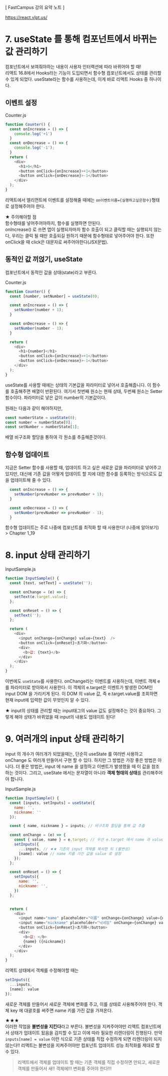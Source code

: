 [ FastCampus 강의 요약 노트 ]

https://react.vlpt.us/
# 7. useState 를 통해 컴포넌트에서 바뀌는 값 관리하기
컴포넌트에서 보여줘야하는 내용이 사용자 인터랙션에 따라 바뀌어야 할 때!  
리액트 16.8에서 Hooks라는 기능이 도입되면서 함수형 컴포넌트에서도 상태를 관리할 수 있게 되었다. useState라는 함수를 사용하는데, 이게 바로 리액트 Hooks 중 하나이다.

## 이벤트 설정
Counter.js
```javascript
function Counter() {
  const onIncrease = () => {
    console.log('+1')
  }
  const onDecrease = () => {
    console.log('-1');
  }
  return (
    <div>
      <h1>0</h1>
      <button onClick={onIncrease}>+1</button>
      <button onClick={onDecrease}>-1</button>
    </div>
  );
}
```
리액트에서 엘리먼트에 이벤트를 설정해줄 때에는 `on이벤트이름={실행하고싶은함수}`형태로 설정해주어야 한다.

★ 주의해야할 점  
함수형태를 넣어주어야하지, 함수를 실행하면 안된다.  
onIncrease() 로 쓰면 앱이 실행되자마자 함수 호출이 되고 클릭할 때는 실행되지 않는다, 우리는 클릭 될 때만 호출되길 원하기 때문에 함수형태로 넣어주어야 한다. 또한 onClick쓸 때 click은 대문자로 써주어야한다(JSX문법).

## 동적인 값 끼얹기, useState
컴포넌트에서 동적인 값을 상태(state)라고 부른다.

Counter.js
```javascript
function Counter() {
  const [number, setNumber] = useState(0);

  const onIncrease = () => {
    setNumber(number + 1);
  }

  const onDecrease = () => {
    setNumber(number - 1);
  }

  return (
    <div>
      <h1>{number}</h1>
      <button onClick={onIncrease}>+1</button>
      <button onClick={onDecrease}>-1</button>
    </div>
  );
}
```
useState를 사용할 때에는 상태의 기본값을 파라미터로 넣어서 호출해줍니다. 이 함수를 호출해주면 배열이 반환된다. 여기서 첫번째 원소는 현재 상태, 두번째 원소는 Setter 함수이다.
파라미터로 넣은 값이 number의 기본값이다.

원래는 다음과 같이 해야하지만,
```javascript
const numberState = useState(0);
const number = numberState[0];
const setNumber = numberState[1];
```
배열 비구조화 할당을 통하여 각 원소를 추출해준것이다.

## 함수형 업데이트
지금은 Setter 함수를 사용할 때, 업데이트 하고 싶은 새로운 값을 파라미터로 넣어주고 있지만, 대신에 기존 값을 어떻게 업데이트 할 지에 대한 함수를 등록하는 방식으로도 값을 업데이트해 줄 수 있다.
```javascript
  const onIncrease = () => {
    setNumber(prevNumber => prevNumber + 1);
  }

  const onDecrease = () => {
    setNumber(prevNumber => prevNumber - 1);
  }
```
함수형 업데이트는 주로 나중에 컴포넌트를 최적화 할 때 사용한다! (나중에 알아보기) > Chapter 1_19


# 8. input 상태 관리하기
InputSample.js
```javascript
function InputSample() {
  const [text, setText] = useState('');

  const onChange = (e) => {
    setText(e.target.value);
  };

  const onReset = () => {
    setText('');
  };

  return (
    <div>
      <input onChange={onChange} value={text}  />
      <button onClick={onReset}>초기화</button>
      <div>
        <b>값: {text}</b>
      </div>
    </div>
  );
}
```
이번에도 `useState`를 사용한다. onChange라는 이벤트를 사용하는데, 이밴트 객체 e를 파라미터로 받아와서 사용한다. 이 객체의 e.target은 이벤트가 발생한 DOM인 input DOM 을 가리키게 된다. 이 DOM 의 value 값, 즉 e.target.value를 조회하면 현재 input에 입력한 값이 무엇인지 알 수 있다.

★ input의 상태를 관리할 때는 input태그의 value 값도 설정해주는 것이 중요하다. 그렇게 해야 상태가 바뀌었을 때 input의 내용도 업데이트 된다!

# 9. 여러개의 input 상태 관리하기

input 의 개수가 여러개가 되었을때는, 단순히 useState 를 여러번 사용하고 onChange 도 여러개 만들어서 구현 할 수 있다. 하지만 그 방법은 가장 좋은 방법은 아니다. 더 좋은 방법은, input 에 name 을 설정하고 이벤트가 발생했을 때 이 값을 참조하는 것이다. 그리고, useState 에서는 문자열이 아니라 **객체 형태의 상태**를 관리해주어야 합니다.

InputSample.js
```javascript
function InputSample() {
  const [inputs, setInputs] = useState({
    name: '',
    nickname: ''
  });

  const { name, nickname } = inputs; // 비구조화 할당을 통해 값 추출

  const onChange = (e) => {
    const { value, name } = e.target; // 우선 e.target 에서 name 과 value 를 추출
    setInputs({
      ...inputs, // ★★ 기존의 input 객체를 복사한 뒤 (불변성)
      [name]: value // name 키를 가진 값을 value 로 설정
    });
  };

  const onReset = () => {
    setInputs({
      name: '',
      nickname: '',
    })
  };


  return (
    <div>
      <input name="name" placeholder="이름" onChange={onChange} value={name} />
      <input name="nickname" placeholder="닉네임" onChange={onChange} value={nickname}/>
      <button onClick={onReset}>초기화</button>
      <div>
        <b>값: </b>
        {name} ({nickname})
      </div>
    </div>
  );
}

```
리액트 상태에서 객체를 수정해야할 때는
```javascript
setInputs({
  ...inputs,
  [name]: value
});
```
새로운 객체를 만들어서 새로운 객체에 변화를 주고, 이를 상태로 사용해주어야 한다.
객체 key 에 대괄호를 써주면 name 키를 가진 값을 가져온다.

★★★  
이러한 작업을 **불변성을 지킨다**라고 부른다. 불변성을 지켜주어야만 리액트 컴포넌트에서 상태가 업데이트 됬음을 감지할 수 있고 이에 따라 필요한 리렌더링이 진행된다. 만약 `inputs[name] = value` 이런 식으로 기존 상태를 직접 수정하게 되면 리렌더링이 되지 않는다!!
리액트는 불변성을 지켜주어야만 컴포넌트 업데이트 성능 최적화를 제대로 할 수 있다.

> 리액트에서 객체를 업데이트 할 때는 기존 객체를 직접 수정하면 안되고, 새로운 객체를 만들어서 새!! 객체에!!! 변화를 주어야 한다!!!
